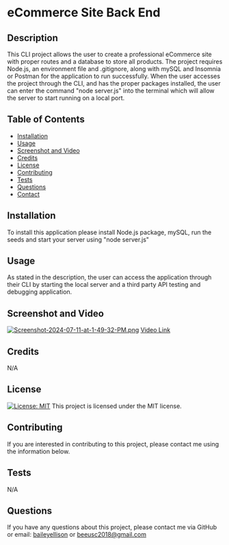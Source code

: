 # eCommerce Site Back End

## Description
This CLI project allows the user to create a professional eCommerce site with proper routes and a database to store all products. The project requires Node.js, an environment file and .gitignore, along with mySQL and Insomnia or Postman for the application to run successfully. When the user accesses the project through the CLI, and has the proper packages installed, the user can enter the command "node server.js" into the terminal which will allow the server to start running on a local port.

## Table of Contents
* [Installation](#installation)
* [Usage](#usage)
* [Screenshot and Video](#screenshot-and-video)
* [Credits](#credits)
* [License](#license)
* [Contributing](#contributing)
* [Tests](#tests)
* [Questions](#questions)
* [Contact](#contact)

## Installation
To install this application please install Node.js package, mySQL, run the seeds and start your server using "node server.js"

## Usage
As stated in the description, the user can access the application through their CLI by starting the local server and a third party API testing and debugging application. 

## Screenshot and Video

[![Screenshot-2024-07-11-at-1-49-32-PM.png](https://i.postimg.cc/Qt2764MW/Screenshot-2024-07-11-at-1-49-32-PM.png)](https://postimg.cc/62hTqhn9)
[Video Link](https://youtu.be/wOSTIZlEp1Y)


## Credits
N/A

## License 
[![License: MIT](https://img.shields.io/badge/License-MIT-yellow.svg)](https://opensource.org/licenses/MIT)
This project is licensed under the MIT license.

## Contributing
If you are interested in contributing to this project, please contact me using the information below. 

## Tests
 N/A

## Questions
If you have any questions about this project, please contact me via GitHub or email: [baileyellison](https://github.com/baileyellison) or beeusc2018@gmail.com
